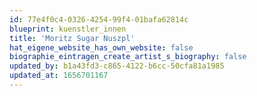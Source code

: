 ```yaml
---
id: 77e4f0c4-0326-4254-99f4-01bafa62814c
blueprint: kuenstler_innen
title: 'Moritz Sugar Nuszpl'
hat_eigene_website_has_own_website: false
biographie_eintragen_create_artist_s_biography: false
updated_by: b1a43fd3-c865-4122-b6cc-50cfa81a1985
updated_at: 1656701167
---
```

